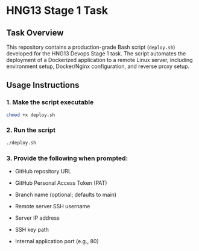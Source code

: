 # HNG13 Stage 1 Task

## Task Overview
This repository contains a production-grade Bash script (`deploy.sh`) developed for the HNG13 Devops Stage 1 task. The script automates the deployment of a Dockerized application to a remote Linux server, including environment setup, Docker/Nginx configuration, and reverse proxy setup.


##  Usage Instructions

### 1. Make the script executable
```bash
chmod +x deploy.sh
```

### 2. Run the script
```bash
./deploy.sh
```

### 3. Provide the following when prompted:
* GitHub repository URL

* GitHub Personal Access Token (PAT)

* Branch name (optional; defaults to main)

* Remote server SSH username

* Server IP address

* SSH key path

* Internal application port (e.g., 80)
